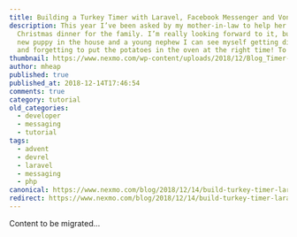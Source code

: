 ```yaml
---
title: Building a Turkey Timer with Laravel, Facebook Messenger and Vonage
description: This year I’ve been asked by my mother-in-law to help her cook
  Christmas dinner for the family. I’m really looking forward to it, but with a
  new puppy in the house and a young nephew I can see myself getting distracted
  and forgetting to put the potatoes in the oven at the right time! To […]
thumbnail: https://www.nexmo.com/wp-content/uploads/2018/12/Blog_Timer-Lavavel-FB_1200x600.png
author: mheap
published: true
published_at: 2018-12-14T17:46:54
comments: true
category: tutorial
old_categories:
  - developer
  - messaging
  - tutorial
tags:
  - advent
  - devrel
  - laravel
  - messaging
  - php
canonical: https://www.nexmo.com/blog/2018/12/14/build-turkey-timer-laravel-facebook-messenger-dr
redirect: https://www.nexmo.com/blog/2018/12/14/build-turkey-timer-laravel-facebook-messenger-dr
---
```

Content to be migrated...